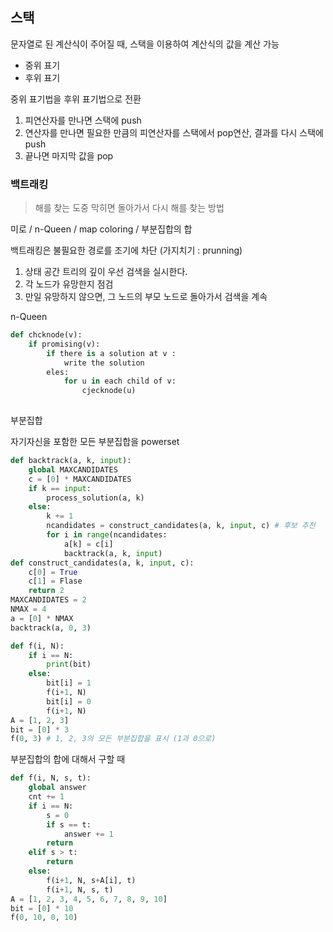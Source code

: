 ## 스택

문자열로 된 계산식이 주어질 때, 스택을 이용하여 계산식의 값을 계산 가능

- 중위 표기
- 후위 표기

중위 표기법을 후위 표기법으로 전환

1. 피연산자를 만나면 스택에 push
2. 연산자를 만나면 필요한 만큼의 피연산자를 스택에서 pop연산, 결과를 다시 스택에push
3. 끝나면 마지막 값을 pop



### 백트래킹

> 해를 찾는 도중 막히면 돌아가서 다시 해를 찾는 방법

미로 / n-Queen / map coloring / 부분집합의 합

백트래킹은 불필요한 경로를 조기에 차단 (가지치기 : prunning)

1. 상태 공간 트리의 깊이 우선 검색을 실시한다.
2. 각 노드가 유망한지 점검
3. 만일 유망하지 않으면, 그 노드의 부모 노드로 돌아가서 검색을 계속



n-Queen

```python
def chcknode(v):
    if promising(v):
        if there is a solution at v :
            write the solution
        eles:
            for u in each child of v:
                cjecknode(u)
               
```



부분집합

자기자신을 포함한 모든 부분집합을 powerset

```python
def backtrack(a, k, input):
    global MAXCANDIDATES
    c = [0] * MAXCANDIDATES
    if k == input:
        process_solution(a, k)
    else:
        k += 1
        ncandidates = construct_candidates(a, k, input, c) # 후보 추천
        for i in range(ncandidates:
            a[k] = c[i]
            backtrack(a, k, input)
def construct_candidates(a, k, input, c):
	c[0] = True
    c[1] = Flase
    return 2
MAXCANDIDATES = 2
NMAX = 4
a = [0] * NMAX
backtrack(a, 0, 3)
```

```python
def f(i, N):
    if i == N:
        print(bit)
    else:
        bit[i] = 1
        f(i+1, N)
        bit[i] = 0
        f(i+1, N)
A = [1, 2, 3]
bit = [0] * 3
f(0, 3) # 1, 2, 3의 모든 부분집합을 표시 (1과 0으로)
```

부분집합의 합에 대해서 구할 때

```python
def f(i, N, s, t):
    global answer
    cnt += 1
    if i == N:
        s = 0
        if s == t:
        	answer += 1
        return
    elif s > t:
        return
    else:
        f(i+1, N, s+A[i], t) 
        f(i+1, N, s, t)
A = [1, 2, 3, 4, 5, 6, 7, 8, 9, 10]
bit = [0] * 10
f(0, 10, 0, 10)
```

